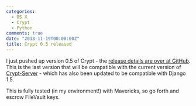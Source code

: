 ```yaml
---
categories:
  - OS X
  - Crypt
  - Python
comments: true
date: "2013-11-19T00:00:00Z"
title: Crypt 0.5 released
---
```


I just pushed up version 0.5 of Crypt - the [release details are over at GitHub](https://github.com/grahamgilbert/Crypt/releases/tag/0.5). This is the last version that will be compatible with the current version of [Crypt-Server](https://github.com/grahamgilbert/Crypt-server) - which has also been updated to be compatible with Django 1.5.

This is fully tested (in my environment!) with Mavericks, so go forth and escrow FileVault keys.
